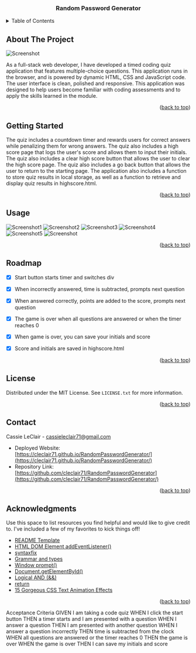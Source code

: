 
<a name="readme-top"></a>

<!-- PROJECT LOGO -->

  <h3 align="center">Random Password Generator</h3>

<!-- TABLE OF CONTENTS -->
<details>
  <summary>Table of Contents</summary>
  <ol>
    <li>
      <a href="#about-the-project">About The Project</a>
    </li>
    <li>
      <a href="#getting-started">Getting Started</a>
    </li>
    <li><a href="#usage">Usage</a></li>
    <li><a href="#roadmap">Roadmap</a></li>
    <li><a href="#contributing">Contributing</a></li>
    <li><a href="#license">License</a></li>
    <li><a href="#contact">Contact</a></li>
    <li><a href="#acknowledgments">Acknowledgments</a></li>
  </ol>
</details>


<!-- ABOUT THE PROJECT -->
## About The Project

![Screenshot](https://user-images.githubusercontent.com/76407605/211215271-c76ae799-501c-48c4-b0f8-b5d38e13ac52.JPG)

As a full-stack web developer, I have developed a timed coding quiz application that features multiple-choice questions. This application runs in the browser, and is powered by dynamic HTML, CSS and JavaScript code. The user interface is clean, polished and responsive. This application was designed to help users become familiar with coding assessments and to apply the skills learned in the module.


<p align="right">(<a href="#readme-top">back to top</a>)</p>



<!-- GETTING STARTED -->
## Getting Started

 The quiz includes a countdown timer and rewards users for correct answers while penalizing them for wrong answers. The quiz also includes a high score page that logs the user's score and allows them to input their initials. The quiz also includes a clear high score button that allows the user to clear the high score page. The quiz also includes a go back button that allows the user to return to the starting page. The application also includes a function to store quiz results in local storage, as well as a function to retrieve and display quiz results in highscore.html.

<p align="right">(<a href="#readme-top">back to top</a>)</p>



<!-- USAGE EXAMPLES -->
## Usage
![Screenshot1](https://user-images.githubusercontent.com/76407605/211215275-5e2abf5b-df3e-4bfa-aad8-35406ae05973.JPG)
![Screenshot2](https://user-images.githubusercontent.com/76407605/211215277-a2c7e1d9-ff8d-4c51-8975-d81466b2ddb8.JPG)
![Screenshot3](https://user-images.githubusercontent.com/76407605/211215286-719ebe5b-7af4-43f7-a129-938a9bc991f3.JPG)
![Screenshot4](https://user-images.githubusercontent.com/76407605/211215289-916fd561-afd8-4ef6-9780-d0c6fd4d9e7e.JPG)
![Screenshot5](https://user-images.githubusercontent.com/76407605/211215295-1a2031bd-b443-4e24-8a74-e14767f0ca4e.JPG)
![Screenshot](https://user-images.githubusercontent.com/76407605/211215271-c76ae799-501c-48c4-b0f8-b5d38e13ac52.JPG)
<p align="right">(<a href="#readme-top">back to top</a>)</p>



<!-- ROADMAP -->
## Roadmap

- [x] Start button starts timer and switches div
- [x] When incorrectly answered, time is subtracted, prompts next question
- [x] When answered correctly, points are added to the score, prompts next question
- [x] The game is over when all questions are answered or when the timer reaches 0
- [x] When game is over, you can save your initials and score
- [x] Score and initials are saved in highscore.html


<p align="right">(<a href="#readme-top">back to top</a>)</p>


<!-- LICENSE -->
## License

Distributed under the MIT License. See `LICENSE.txt` for more information.

<p align="right">(<a href="#readme-top">back to top</a>)</p>



<!-- CONTACT -->
## Contact

Cassie LeClair - cassieleclair71@gmail.com

* Deployed Website: [https://cleclair71.github.io/RandomPasswordGenerator/](https://cleclair71.github.io/RandomPasswordGenerator/)
* Repository Link: [https://github.com/cleclair71/RandomPasswordGenerator](https://github.com/cleclair71/RandomPasswordGenerator/)

<p align="right">(<a href="#readme-top">back to top</a>)</p>



<!-- ACKNOWLEDGMENTS -->
## Acknowledgments

Use this space to list resources you find helpful and would like to give credit to. I've included a few of my favorites to kick things off!

* [README Template](https://github.com/othneildrew/Best-README-Template)
* [HTML DOM Element addEventListener()](https://www.w3schools.com/jsref/met_element_addeventlistener.asp)
* [syntaxfix](https://syntaxfix.com/question/4859/addeventlistener-is-not-a-function-why-does-this-error-occur)
* [Grammar and types](https://developer.mozilla.org/en-US/docs/Web/JavaScript/Guide/Grammar_and_types)
* [Window prompt()](https://www.w3schools.com/jsref/met_win_prompt.asp)
* [Document.getElementById()](https://developer.mozilla.org/en-US/docs/Web/API/Document/getElementById)
* [Logical AND (&&)](https://developer.mozilla.org/en-US/docs/Web/JavaScript/Reference/Operators/Logical_AND)
* [return](https://developer.mozilla.org/en-US/docs/Web/JavaScript/Reference/Statements/return)
* [15 Gorgeous CSS Text Animation Effects](https://alvarotrigo.com/blog/css-text-animations/)

<p align="right">(<a href="#readme-top">back to top</a>)</p>


Acceptance Criteria
GIVEN I am taking a code quiz
WHEN I click the start button
THEN a timer starts and I am presented with a question
WHEN I answer a question
THEN I am presented with another question
WHEN I answer a question incorrectly
THEN time is subtracted from the clock
WHEN all questions are answered or the timer reaches 0
THEN the game is over
WHEN the game is over
THEN I can save my initials and score

